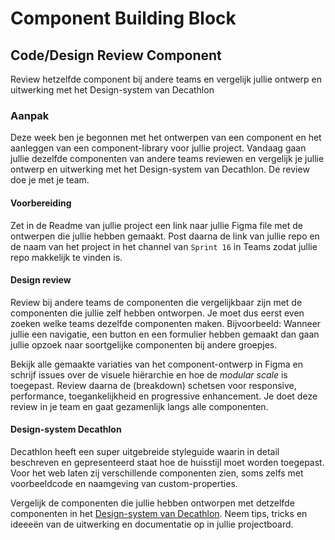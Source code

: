# Component Building Block

## Code/Design Review Component

Review hetzelfde component bij andere teams en vergelijk jullie ontwerp en uitwerking met het Design-system van Decathlon


### Aanpak

Deze week ben je begonnen met het ontwerpen van een component en het aanleggen van een component-library voor jullie project. Vandaag gaan jullie dezelfde componenten van andere teams reviewen en vergelijk je jullie ontwerp en uitwerking met het Design-system van Decathlon. De review doe je met je team.


#### Voorbereiding

Zet in de Readme van jullie project een link naar jullie Figma file met de ontwerpen die jullie hebben gemaakt. Post daarna de link van jullie repo en de naam van het project in het channel van `Sprint 16` in Teams zodat jullie repo makkelijk te vinden is.

#### Design review

Review bij andere teams de componenten die vergelijkbaar zijn met de componenten die jullie zelf hebben ontworpen. Je moet dus eerst even zoeken welke teams dezelfde componenten maken. Bijvoorbeeld: Wanneer jullie een navigatie, een button en een formulier hebben gemaakt dan gaan jullie opzoek naar soortgelijke componenten bij andere groepjes.

Bekijk alle gemaakte variaties van het component-ontwerp in Figma en schrijf issues over de visuele hiërarchie en hoe de _modular scale_ is toegepast. Review daarna de (breakdown) schetsen voor responsive, performance, toegankelijkheid en progressive enhancement. Je doet deze review in je team en gaat gezamenlijk langs alle componenten. 

<!-- - **Ontwerpen** Onderzoek variaties voor jouw component met behulp van een _morphological chart_. Bespreek je ideeen met een docent voordat je verder gaat. Als je een GO hebt gekregen werk je verschillende versie van je component uit in Figma. Maak daarna een breakdownschets met de HTML, CSS en JS code voor het component. Schets hoe je responsive, progressive enhancement,  performance en toegankelijkheid toepast. -->

#### Design-system Decathlon

Decathlon heeft een super uitgebreide styleguide waarin in detail beschreven en gepresenteerd staat hoe de huisstijl moet worden toegepast. Voor het web laten zij verschillende componenten zien, soms zelfs met voorbeeldcode en naamgeving van custom-properties.

Vergelijk de componenten die jullie hebben ontworpen met detzelfde componenten in het [Design-system van Decathlon](https://zeroheight.com/726f8c765/p/93ca3c-component-status). Neem tips, tricks en ideeeën van de uitwerking en documentatie op in jullie projectboard.


<!-- 
#### Issues toewijzen
Klaar met de reviews? Ga dan samen aan de slag met de issues die jullie hebben ontvangen en todo.
1. Bekijk samen met jullie mentor de issues die jullie zelf hebben ontvangen. Vraag waar nodig toelichting.
2. Overleg met elkaar wie welke issue gaat oppakken. Assign vervolgens een issue aan het teamlid die deze taak gaat oppakken.
3. Klaar? Je kunt nu individueel de issues die jou zijn toegewezen gaan oplossen. Sluit de issues wanneer opgelost met een duidelijke toelichting wat je hebt gedaan en de bijbehorende commit.   
-->
